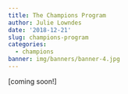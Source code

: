```yaml
---
title: The Champions Program
author: Julie Lowndes
date: '2018-12-21'
slug: champions-program
categories:
  - champions
banner: img/banners/banner-4.jpg
---
```


[coming soon!]